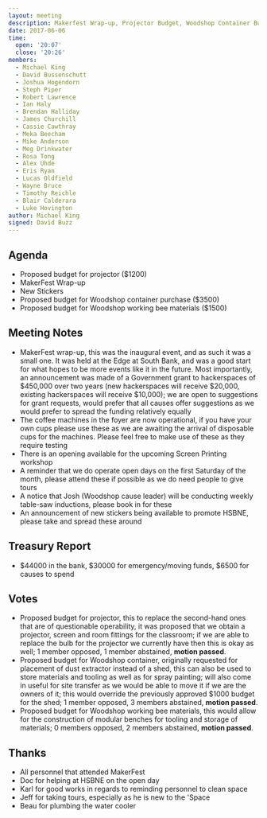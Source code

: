 ```yaml
---
layout: meeting
description: Makerfest Wrap-up, Projector Budget, Woodshop Container Budget, Woodshop Working Bee Budget
date: 2017-06-06
time:
  open: '20:07'
  close: '20:26'
members:
  - Michael King
  - David Bussenschutt
  - Joshua Hogendorn
  - Steph Piper
  - Robert Lawrence
  - Ian Haly
  - Brendan Halliday
  - James Churchill
  - Cassie Cawthray
  - Meka Beecham
  - Mike Anderson
  - Meg Drinkwater
  - Rosa Tong
  - Alex Uhde
  - Eris Ryan
  - Lucas Oldfield
  - Wayne Bruce
  - Timothy Reichle
  - Blair Calderara
  - Luke Hovington
author: Michael King
signed: David Buzz
---
```


## Agenda
- Proposed budget for projector ($1200)
- MakerFest Wrap-up
- New Stickers
- Proposed budget for Woodshop container purchase ($3500)
- Proposed budget for Woodshop working bee materials ($1500)

## Meeting Notes
- MakerFest wrap-up, this was the inaugural event, and as such it was a small one. It was held at the Edge at South Bank, and was a good start for what hopes to be more events like it in the future. Most importantly, an announcement was made of a Government grant to hackerspaces of $450,000 over two years (new hackerspaces will receive $20,000, existing hackerspaces will receive $10,000); we are open to suggestions for grant requests, would prefer that all causes offer suggestions as we would prefer to spread the funding relatively equally
- The coffee machines in the foyer are now operational, if you have your own cups please use these as we are awaiting the arrival of disposable cups for the machines. Please feel free to make use of these as they require testing
- There is an opening available for the upcoming Screen Printing workshop
- A reminder that we do operate open days on the first Saturday of the month, please attend these if possible as we do need people to give tours
- A notice that Josh (Woodshop cause leader) will be conducting weekly table-saw inductions, please book in for these
- An announcement of new stickers being available to promote HSBNE, please take and spread these around

## Treasury Report
- $44000 in the bank, $30000 for emergency/moving funds, $6500 for causes to spend

## Votes
- Proposed budget for projector, this to replace the second-hand ones that are of questionable operability, it was proposed that we obtain a projector, screen and room fittings for the classroom; if we are able to replace the bulb for the projector we currently have then this is okay as well; 1 member opposed, 1 member abstained, ****motion passed****.
- Proposed budget for Woodshop container, originally requested for placement of dust extractor instead of a shed, this can also be used to store materials and tooling as well as for spray painting; will also come in useful for site transfer as we would be able to move it if we are the owners of it; this would override the previously approved $1000 budget for the shed; 1 member opposed, 3 members abstained, ****motion passed****.
- Proposed budget for Woodshop working bee materials, this would allow for the construction of modular benches for tooling and storage of materials; 0 members opposed, 2 members abstained, ****motion passed****.

## Thanks
- All personnel that attended MakerFest
- Doc for helping at HSBNE on the open day
- Karl for good works in regards to reminding personnel to clean space
- Jeff for taking tours, especially as he is new to the 'Space
- Beau for plumbing the water cooler

